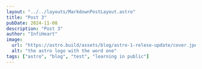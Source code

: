 ```yaml
---
layout: "../../layouts/MarkdownPostLayout.astro"
title: "Post 3"
pubDate: 2024-11-08
description: "Post 3"
author: "InfiHeart"
image:
  url: "https://astro.build/assets/blog/astro-1-relese-update/cover.jpeg"
  alt: "the astro logo with the word one"
tags: ["astro", "blog", "test", "learning in public"]
---
```

